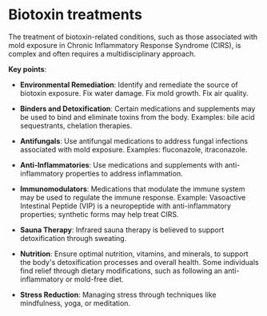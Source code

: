 <!--
source: gpt-3 + jph editing
tags: toxins treatments
-->

# Biotoxin treatments

The treatment of biotoxin-related conditions, such as those associated with mold exposure in Chronic Inflammatory Response Syndrome (CIRS), is complex and often requires a multidisciplinary approach.

**Key points**:

* **Environmental Remediation**: Identify and remediate the source of biotoxin exposure. Fix water damage. Fix mold growth. Fix air quality.

* **Binders and Detoxification**: Certain medications and supplements may be used to bind and eliminate toxins from the body. Examples: bile acid sequestrants, chelation therapies.

* **Antifungals**: Use antifungal medications to address fungal infections associated with mold exposure. Examples: fluconazole, itraconazole.

* **Anti-Inflammatories**: Use medications and supplements with anti-inflammatory properties to address inflammation.

* **Immunomodulators**: Medications that modulate the immune system may be used to regulate the immune response. Example: Vasoactive Intestinal Peptide (VIP) is a neuropeptide with anti-inflammatory properties; synthetic forms may help treat CIRS.

* **Sauna Therapy**: Infrared sauna therapy is believed to support detoxification through sweating.

* **Nutrition**: Ensure optimal nutrition, vitamins, and minerals, to support the body's detoxification processes and overall health. Some individuals find relief through dietary modifications, such as following an anti-inflammatory or mold-free diet.

* **Stress Reduction**: Managing stress through techniques like mindfulness, yoga, or meditation.
